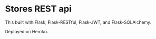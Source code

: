 # Stores REST api

This built with Flask, Flask-RESTful, Flask-JWT, and Flask-SQLAlchemy.

Deployed on Heroku.
